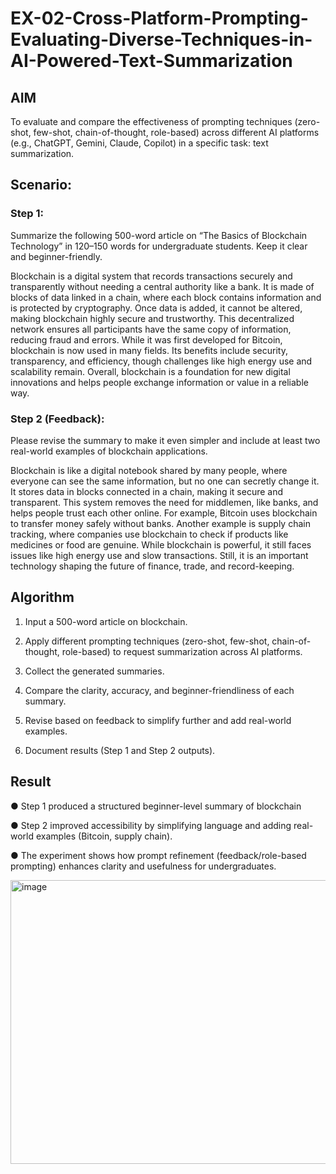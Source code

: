 # EX-02-Cross-Platform-Prompting-Evaluating-Diverse-Techniques-in-AI-Powered-Text-Summarization

## AIM
To evaluate and compare the effectiveness of prompting techniques (zero-shot, few-shot, chain-of-thought, role-based) across different AI platforms (e.g., ChatGPT, Gemini, Claude, Copilot) in a specific task: text summarization.

## Scenario:

### Step 1:

Summarize the following 500-word article on “The Basics of Blockchain Technology” in 120–150 words for undergraduate students. Keep it clear and beginner-friendly.


Blockchain is a digital system that records transactions securely and transparently without needing a central authority like a bank. It is made of blocks of data linked in a chain, where each block contains information and is protected by cryptography. Once data is added, it cannot be altered, making blockchain highly secure and trustworthy. This decentralized network ensures all participants have the same copy of information, reducing fraud and errors. While it was first developed for Bitcoin, blockchain is now used in many fields. Its benefits include security, transparency, and efficiency, though challenges like high energy use and scalability remain. Overall, blockchain is a foundation for new digital innovations and helps people exchange information or value in a reliable way.


### Step 2 (Feedback):

Please revise the summary to make it even simpler and include at least two real-world examples of blockchain applications.

Blockchain is like a digital notebook shared by many people, where everyone can see the same information, but no one can secretly change it. It stores data in blocks connected in a chain, making it secure and transparent. This system removes the need for middlemen, like banks, and helps people trust each other online. For example, Bitcoin uses blockchain to transfer money safely without banks. Another example is supply chain tracking, where companies use blockchain to check if products like medicines or food are genuine. While blockchain is powerful, it still faces issues like high energy use and slow transactions. Still, it is an important technology shaping the future of finance, trade, and record-keeping.

## Algorithm

1. Input a 500-word article on blockchain.

2. Apply different prompting techniques (zero-shot, few-shot, chain-of-thought, role-based) to request summarization across AI platforms.

3. Collect the generated summaries.

4. Compare the clarity, accuracy, and beginner-friendliness of each summary.

5. Revise based on feedback to simplify further and add real-world examples.

6. Document results (Step 1 and Step 2 outputs).

## Result

● Step 1 produced a structured beginner-level summary of blockchain 

● Step 2 improved accessibility by simplifying language and adding real-world examples (Bitcoin, supply chain).

● The experiment shows how prompt refinement (feedback/role-based prompting) enhances clarity and usefulness for undergraduates.



<img width="1024" height="454" alt="image" src="https://github.com/user-attachments/assets/1fc58f52-a06d-4e84-84f0-d6b14d6fdc1d" />










